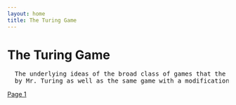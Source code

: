 ```yaml
---
layout: home
title: The Turing Game
---
```

# The Turing Game
<pre>
  The underlying ideas of the broad class of games that the 'parlor game' described
  by Mr. Turing as well as the same game with a modification that he proposed belong to. 
</pre>
[Page 1](./pages/page_1)
